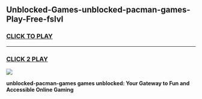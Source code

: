 
## Unblocked-Games-unblocked-pacman-games-Play-Free-fslvl
<h3>
<a href="https://premium76.site?title=unblocked-pacman-games&ref=23A">CLICK TO PLAY</a></h3>
<hr>

<h3>
<a href="https://premium76.site?title=unblocked-pacman-games&ref=23A">CLICK 2 PLAY</a>
  
</h3>

<a href="https://premium76.site?title=unblocked-pacman-games&ref=23A"><img src="https://clearcache.store/games.png"></a>


**unblocked-pacman-games games unblocked: Your Gateway to Fun and Accessible Online Gaming**

